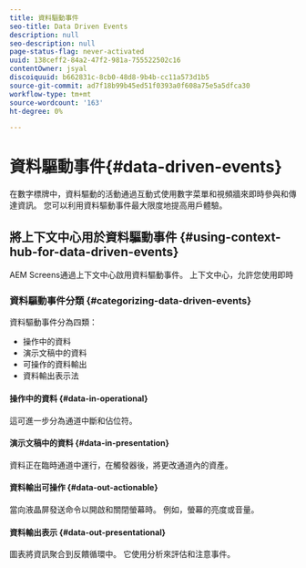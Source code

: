 ```yaml
---
title: 資料驅動事件
seo-title: Data Driven Events
description: null
seo-description: null
page-status-flag: never-activated
uuid: 138ceff2-84a2-47f2-981a-755522502c16
contentOwner: jsyal
discoiquuid: b662831c-8cb0-48d8-9b4b-cc11a573d1b5
source-git-commit: ad7f18b99b45ed51f0393a0f608a75e5a5dfca30
workflow-type: tm+mt
source-wordcount: '163'
ht-degree: 0%

---
```



# 資料驅動事件{#data-driven-events}

在數字標牌中，資料驅動的活動通過互動式使用數字菜單和視頻牆來即時參與和傳達資訊。 您可以利用資料驅動事件最大限度地提高用戶體驗。

## 將上下文中心用於資料驅動事件 {#using-context-hub-for-data-driven-events}

AEM Screens通過上下文中心啟用資料驅動事件。 上下文中心，允許您使用即時

### 資料驅動事件分類 {#categorizing-data-driven-events}

資料驅動事件分為四類：

* 操作中的資料
* 演示文稿中的資料
* 可操作的資料輸出
* 資料輸出表示法

#### 操作中的資料 {#data-in-operational}

這可進一步分為通道中斷和佔位符。

#### 演示文稿中的資料 {#data-in-presentation}

資料正在臨時通道中運行，在觸發器後，將更改通道內的資產。

#### 資料輸出可操作 {#data-out-actionable}

當向液晶屏發送命令以開啟和關閉螢幕時。 例如，螢幕的亮度或音量。

#### 資料輸出表示 {#data-out-presentational}

圖表將資訊聚合到反饋循環中。 它使用分析來評估和注意事件。
